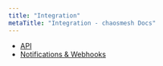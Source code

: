 ```yaml
---
title: "Integration"
metaTitle: "Integration - chaosmesh Docs"
---
```


* [API](integration/1-api)
* [Notifications & Webhooks](integration/2-webhooks)
